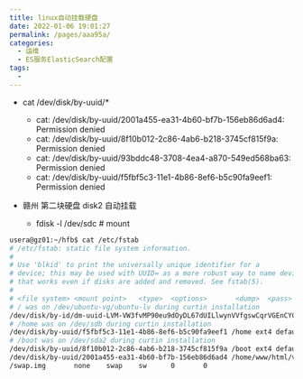 ```yaml
---
title: linux自动挂载硬盘
date: 2022-01-06 19:01:27
permalink: /pages/aaa95a/
categories:
  - 运维
  - ES服务ElasticSearch配置
tags:
  - 
---
```



* cat /dev/disk/by-uuid/*
  * cat: /dev/disk/by-uuid/2001a455-ea31-4b60-bf7b-156eb86d6ad4: Permission denied
  * cat: /dev/disk/by-uuid/8f10b012-2c86-4ab6-b218-3745cf815f9a: Permission denied
  * cat: /dev/disk/by-uuid/93bddc48-3708-4ea4-a870-549ed568ba63: Permission denied
  * cat: /dev/disk/by-uuid/f5fbf5c3-11e1-4b86-8ef6-b5c90fa9eef1: Permission denied

* 赣州 第二块硬盘 disk2  自动挂载
  * fdisk -l /dev/sdc  # mount 



``` bash
usera@gz01:~/hfb$ cat /etc/fstab 
# /etc/fstab: static file system information.
#
# Use 'blkid' to print the universally unique identifier for a
# device; this may be used with UUID= as a more robust way to name devices
# that works even if disks are added and removed. See fstab(5).
#
# <file system> <mount point>   <type>  <options>       <dump>  <pass>
# / was on /dev/ubuntu-vg/ubuntu-lv during curtin installation
/dev/disk/by-id/dm-uuid-LVM-VW3fvMP90eu9dOyDL67dUILlwynVVfgswCqrVGEnCYCqv8C1G2TxgPT6urfQtHuC / ext4 defaults 0 0
# /home was on /dev/sdb during curtin installation
/dev/disk/by-uuid/f5fbf5c3-11e1-4b86-8ef6-b5c90fa9eef1 /home ext4 defaults 0 0
# /boot was on /dev/sda2 during curtin installation
/dev/disk/by-uuid/8f10b012-2c86-4ab6-b218-3745cf815f9a /boot ext4 defaults 0 0
/dev/disk/by-uuid/2001a455-ea31-4b60-bf7b-156eb86d6ad4 /home/www/html/video/disk2 ext4 defaults 0 0
/swap.img       none    swap    sw      0       0
```




